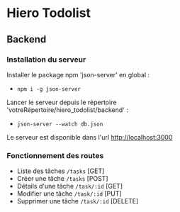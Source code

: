 # Hiero Todolist

## Backend

### Installation du serveur

Installer le package npm 'json-server' en global :
- `npm i -g json-server`

Lancer le serveur depuis le répertoire 'votreRépertoire/hiero_todolist/backend' :
- `json-server --watch db.json`

Le serveur est disponible dans l'url <a href=''>http://localhost:3000</a>

### Fonctionnement des routes

- Liste des tâches `/tasks` [GET]
- Créer une tâche `/tasks` [POST]
- Détails d'une tâche `/task/:id` [GET]
- Modifier une tâche `/task/:id` [PUT]
- Supprimer une tâche `/task/:id` [DELETE]
